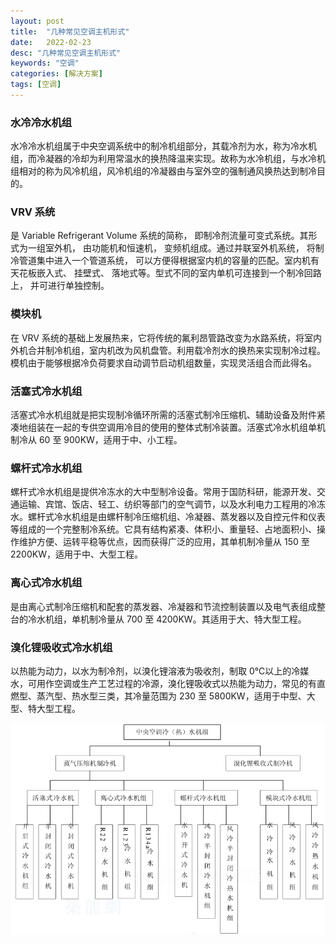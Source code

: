 ```yaml
---
layout: post
title:  "几种常见空调主机形式"
date:   2022-02-23
desc: "几种常见空调主机形式"
keywords: "空调"
categories: [解决方案]
tags: [空调]
---
```


### 水冷冷水机组

水冷冷水机组属于中央空调系统中的制冷机组部分，其载冷剂为水，称为冷水机组，而冷凝器的冷却为利用常温水的换热降温来实现。故称为水冷机组，与水冷机组相对的称为风冷机组，风冷机组的冷凝器由与室外空的强制通风换热达到制冷目的。

### VRV 系统

是 Variable Refrigerant Volume 系统的简称， 即制冷剂流量可变式系统。其形式为一组室外机， 由功能机和恒速机， 变频机组成。通过并联室外机系统， 将制冷管道集中进入一个管道系统， 可以方便得根据室内机的容量的匹配。室内机有天花板嵌入式、 挂壁式、 落地式等。型式不同的室内单机可连接到一个制冷回路上， 并可进行单独控制。

### 模块机

在 VRV 系统的基础上发展热来，它将传统的氟利昂管路改变为水路系统，将室内外机合并制冷机组，室内机改为风机盘管。利用载冷剂水的换热来实现制冷过程。模机由于能够根据冷负荷要求自动调节启动机组数量，实现灵活组合而此得名。

### 活塞式冷水机组

活塞式冷水机组就是把实现制冷循环所需的活塞式制冷压缩机、辅助设备及附件紧凑地组装在一起的专供空调用冷目的使用的整体式制冷装置。活塞式冷水机组单机制冷从 60 至 900KW，适用于中、小工程。

### 螺杆式冷水机组

螺杆式冷水机组是提供冷冻水的大中型制冷设备。常用于国防科研，能源开发、交通运输、宾馆、饭店、轻工、纺织等部门的空气调节，以及水利电力工程用的冷冻水。螺杆式冷水机组是由螺杆制冷压缩机组、冷凝器、蒸发器以及自控元件和仪表等组成的一个完整制冷系统。它具有结构紧凑、体积小、重量轻、占地面积小、操作维护方便、运转平稳等优点，因而获得广泛的应用，其单机制冷量从 150 至 2200KW，适用于中、大型工程。

### 离心式冷水机组

是由离心式制冷压缩机和配套的蒸发器、冷凝器和节流控制装置以及电气表组成整台的冷水机组，单机制冷量从 700 至 4200KW。其适用于大、特大型工程。

### 溴化锂吸收式冷水机组

以热能为动力，以水为制冷剂，以溴化锂溶液为吸收剂，制取 0℃以上的冷媒水，可用作空调或生产工艺过程的冷源，溴化锂吸收式以热能为动力，常见的有直燃型、蒸汽型、热水型三类，其冷量范围为 230 至 5800KW，适用于中型、大型、特大型工程。

![](/static/img/2022/02/2301.png)